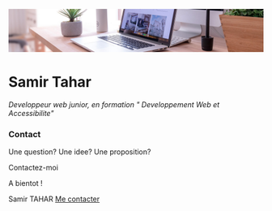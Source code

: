 ![image de contact](img/desk-banner.jpg)

# Samir Tahar

*Developpeur web junior, en formation " Developpement Web et Accessibilite"*

### Contact

Une question? Une idee? Une proposition?

Contactez-moi

A bientot !

Samir TAHAR  [Me contacter](contact.md)
